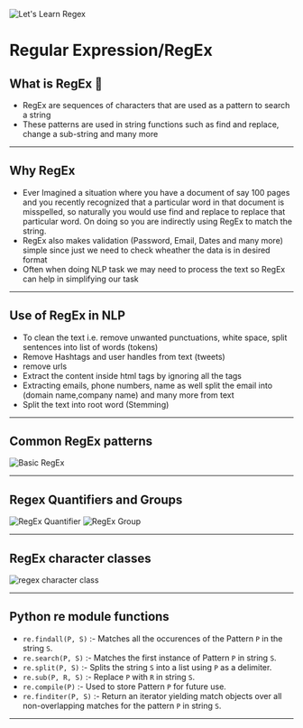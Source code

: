 ![Let's Learn Regex](https://github.com/N-Harish/Open-contributions/blob/master/regex.jpeg)

# Regular Expression/RegEx


## What is RegEx 🤔

* RegEx are sequences of characters that are used as a pattern to search a string
* These patterns are used in string functions such as find and replace, change a sub-string and many more

---------------------------------------------------------------------------------------------------------------------------------------------------------------------------------

## Why RegEx

* Ever Imagined a situation where you have a document of say 100 pages and you recently recognized that a particular word in that document is misspelled, so naturally you would     use find and replace to replace that particular word. On doing so you are indirectly using RegEx to match the string.
* RegEx also makes validation (Password, Email, Dates and many more) simple since just we need to check wheather the data is in desired format
* Often when doing NLP task we may need to process the text so RegEx can help in simplifying our task

---------------------------------------------------------------------------------------------------------------------------------------------------------------------------------

## Use of RegEx in NLP

* To clean the text i.e. remove unwanted punctuations, white space, split sentences into list of words (tokens)
* Remove Hashtags and user handles from text (tweets)
* remove urls 
* Extract the content inside html tags by ignoring all the tags
* Extracting emails, phone numbers, name as well split the email into (domain name,company name) and many more from text
* Split the text into root word (Stemming)

---------------------------------------------------------------------------------------------------------------------------------------------------------------------------------

## Common RegEx patterns 

![Basic RegEx](https://github.com/N-Harish/Open-contributions/blob/master/regular-expression-cheat-sheet.JPG)

---------------------------------------------------------------------------------------------------------------------------------------------------------------------------------

## Regex Quantifiers and Groups


![RegEx Quantifier](https://github.com/N-Harish/Open-contributions/blob/master/RegEx%20quantifiers.JPG)  ![RegEx Group](https://github.com/N-Harish/Open-contributions/blob/master/Regex%20Group.JPG)

---------------------------------------------------------------------------------------------------------------------------------------------------------------------------------

## RegEx character classes

![regex character class](https://github.com/N-Harish/Open-contributions/blob/master/regex%20character%20class.JPG)

---------------------------------------------------------------------------------------------------------------------------------------------------------------------------------

## Python re module functions

* ```re.findall(P, S)``` :- Matches all the occurences of the Pattern ```P``` in the string ```S```.
* ```re.search(P, S)``` :- Matches the first instance of Pattern ```P``` in string ```S```.
* ```re.split(P, S)``` :- Splits the string ```S``` into a list using ```P``` as a delimiter.
* ```re.sub(P, R, S)``` :- Replace ```P``` with ```R``` in string ```S```.
* ```re.compile(P)``` :- Used to store Pattern ```P``` for future use.
* ```re.finditer(P, S)``` :- Return an iterator yielding match objects over all non-overlapping matches for the pattern ```P``` in string ```S```.

---------------------------------------------------------------------------------------------------------------------------------------------------------------------------------

